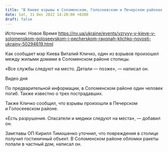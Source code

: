 ```yaml
---
title: "В Киеве взрывы в Соломенском, Голосеевском и Печерском районах — Кличко"
date: Sat, 31 Dec 2022 14:20:00 +0200
draft: false
---
```

Источник: Новое Время https://nv.ua/ukraine/events/vzryvy-v-kieve-v-solomenskom-goloseevskom-i-pecherskom-rayonah-klichko-novosti-ukrainy-50294619.html


Как сообщает мэр Киева Виталий Кличко, один из взрывов произошел между жилыми домами в Соломенском районе столицы.

«Все службы следуют на место. Детали — позже», — написал он.

 Видео дня   

 По предварительной информации, в Соломенском районе один человек погиб. Также известно о трех пострадавших.

 Также Кличко сообщил, что взрывы произошли в Печерском и Голосеевском районе.

«Есть разрушения. Спасатели и медики следуют на места», — добавил он.

 Замглавы ОП Кирилл Тимошенко уточнил, что повреждения в столице получил гостиничный объект. В Соломенском районе обломки ракеты попали в частный дом, написал он.

